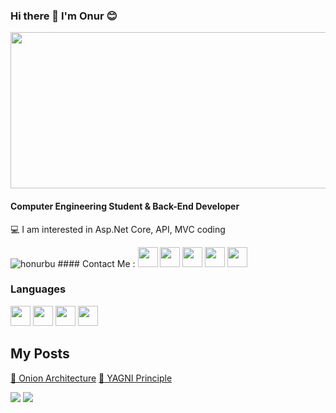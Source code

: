 ### Hi there 👋 I'm Onur :blush: 

<img src="https://media.giphy.com/media/26tn33aiTi1jkl6H6/giphy.gif" align="center" width="2500" height="250">

#### Computer Engineering Student & Back-End Developer

 :computer: I am interested in Asp.Net Core, API, MVC coding

<img src="https://camo.githubusercontent.com/1915e67d667e644e3d6bc88e6174688a646db8f768403a93eba1d3c9c54101ed/68747470733a2f2f6b6f6d617265762e636f6d2f67687076632f3f757365726e616d653d72656b6172616b7573266c6162656c3d50726f66696c65253230766965777326636f6c6f723d306537356236267374796c653d666c6174" alt="honurbu" data-canonical-src="https://komarev.com/ghpvc/?username=honurbu&amp;label=Profile%20views&amp;color=0e75b6&amp;style=flat" style="max-width: 100%;">
#### Contact Me :
<a href="https://instagram.com/honurbu">
<img src="https://raw.githubusercontent.com/rahuldkjain/github-profile-readme-generator/master/src/images/icons/Social/instagram.svg" height="32"></a>

<a href="https://twitter.com/honurbu">
<img src="https://uxwing.com/wp-content/themes/uxwing/download/brands-and-social-media/x-social-media-logo-icon.png" height="32"></a>

<a href="https://www.linkedin.com/in/onur-bural-994158233">
<img src="https://upload.wikimedia.org/wikipedia/commons/f/f8/LinkedIn_icon_circle.svg" height="32"></a>

<a href="https://honurbu.medium.com/">
<img src="https://seeklogo.com/images/M/medium-2020-new-logo-4DD1CA1BFF-seeklogo.com.png" height="32"></a>

<a href="https://www.hackerrank.com/honurbu">
<img src="https://upload.wikimedia.org/wikipedia/commons/thumb/4/40/HackerRank_Icon-1000px.png/480px-HackerRank_Icon-1000px.png" height="32"></a>



### Languages

<img src="https://cdn.icon-icons.com/icons2/2415/PNG/512/csharp_original_logo_icon_146578.png" height="32">
<img src="https://5.imimg.com/data5/YO/LD/GLADMIN-50906000/asp-net-mvc-certification-course-500x500.png" height="32">
<img src="https://upload.wikimedia.org/wikipedia/commons/e/ee/.NET_Core_Logo.svg" height="32">
<img src="https://miro.medium.com/max/480/1*SnZqHENpIMiEKsg999Q0DQ.png" height="32">

## My Posts
<a href="https://honurbu.medium.com/onion-architecture-so%C4%9Fan-mimarisi-nedir-8b4e8f1fb24">:pencil: Onion Architecture</a>
<a href="https://honurbu.medium.com/yagni-you-aint-gonna-need-it-prensibi-1b2479e70dbb">:pencil: YAGNI Principle</a>



<img src="https://github-readme-stats.vercel.app/api/top-langs/?username=honurbu&theme=radical">

<img src="https://github-readme-stats.vercel.app/api?username=honurbu&theme=radical">

